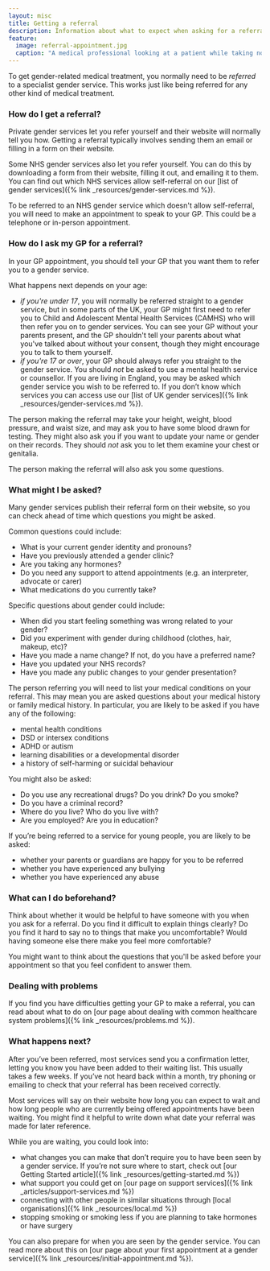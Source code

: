 ```yaml
---
layout: misc
title: Getting a referral
description: Information about what to expect when asking for a referral to a gender service
feature:
  image: referral-appointment.jpg
  caption: "A medical professional looking at a patient while taking notes"
---
```


To get gender-related medical treatment, you normally need to be *referred* to a specialist gender service. This works just like being referred for any other kind of medical treatment.

### How do I get a referral?

Private gender services let you refer yourself and their website will normally tell you how. Getting a referral typically involves sending them an email or filling in a form on their website.

Some NHS gender services also let you refer yourself. You can do this by downloading a form from their website, filling it out, and emailing it to them. You can find out which NHS services allow self-referral on our [list of gender services]({% link _resources/gender-services.md %}).

To be referred to an NHS gender service which doesn't allow self-referral, you will need to make an appointment to speak to your GP. This could be a telephone or in-person appointment.

### How do I ask my GP for a referral?

In your GP appointment, you should tell your GP that you want them to refer you to a gender service. 

What happens next depends on your age:

- *if you're under 17*, you will normally be referred straight to a gender service, but in some parts of the UK, your GP might first need to refer you to Child and Adolescent Mental Health Services (CAMHS) who will then refer you on to gender services. You can see your GP without your parents present, and the GP shouldn't tell your parents about what you've talked about without your consent, though they might encourage you to talk to them yourself.
- *if you're 17 or over*, your GP should always refer you straight to the gender service. You should *not* be asked to use a mental health service or counsellor. If you are living in England, you may be asked which gender service you wish to be referred to. If you don’t know which services you can access use our [list of UK gender services]({% link _resources/gender-services.md %}). 

The person making the referral may take your height, weight, blood pressure, and waist size, and may ask you to have some blood drawn for testing. They might also ask you if you want to update your name or gender on their records. They should *not* ask you to let them examine your chest or genitalia.

The person making the referral will also ask you some questions.

### What might I be asked?

Many gender services publish their referral form on their website, so you can check ahead of time which questions you might be asked.

Common questions could include:

- What is your current gender identity and pronouns?
- Have you previously attended a gender clinic?
- Are you taking any hormones?
- Do you need any support to attend appointments (e.g. an interpreter, advocate or carer)
- What medications do you currently take? 

Specific questions about gender could include:

- When did you start feeling something was wrong related to your gender?
- Did you experiment with gender during childhood (clothes, hair, makeup, etc)?
- Have you made a name change? If not, do you have a preferred name?
- Have you updated your NHS records?
- Have you made any public changes to your gender presentation?

The person referring you will need to list your medical conditions on your referral. This may mean you are asked questions about your medical history or family medical history. In particular, you are likely to be asked if you have any of the following:

- mental health conditions
- DSD or intersex conditions
- ADHD or autism
- learning disabilities or a developmental disorder
- a history of self-harming or suicidal behaviour

You might also be asked:

- Do you use any recreational drugs? Do you drink? Do you smoke?
- Do you have a criminal record?
- Where do you live? Who do you live with?
- Are you employed? Are you in education?

If you’re being referred to a service for young people, you are likely to be asked:

- whether your parents or guardians are happy for you to be referred
- whether you have experienced any bullying
- whether you have experienced any abuse

### What can I do beforehand?

Think about whether it would be helpful to have someone with you when you ask for a referral. Do you find it difficult to explain things clearly? Do you find it hard to say no to things that make you uncomfortable? Would having someone else there make you feel more comfortable?

You might want to think about the questions that you'll be asked before your appointment so that you feel confident to answer them.

### Dealing with problems

If you find you have difficulties getting your GP to make a referral, you can read about what to do on [our page about dealing with common healthcare system problems]({% link _resources/problems.md %}).

### What happens next?

After you’ve been referred, most services send you a confirmation letter, letting you know you have been added to their waiting list. This usually takes a few weeks. If you’ve not heard back within a month, try phoning or emailing to check that your referral has been received correctly.

Most services will say on their website how long you can expect to wait and how long people who are currently being offered appointments have been waiting. You might find it helpful to write down what date your referral was made for later reference.

While you are waiting, you could look into:

- what changes you can make that don’t require you to have been seen by a gender service. If you’re not sure where to start, check out [our Getting Started article]({% link _resources/getting-started.md %})
- what support you could get on [our page on support services]({% link _articles/support-services.md %})
- connecting with other people in similar situations through [local organisations]({% link _resources/local.md %})
- stopping smoking or smoking less if you are planning to take hormones or have surgery

You can also prepare for when you are seen by the gender service. You can read more about this on [our page about your first appointment at a gender service]({% link _resources/initial-appointment.md %}).
